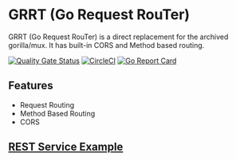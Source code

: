 # GRRT (Go Request RouTer)

GRRT (Go Request RouTer) is a direct replacement for the archived gorilla/mux.
It has built-in CORS and Method based routing.


[![Quality Gate Status](https://sonarcloud.io/api/project_badges/measure?project=GolangToolKits_grrt&metric=alert_status)](https://sonarcloud.io/dashboard?id=GolangToolKits_grrt)
[![CircleCI](https://circleci.com/gh/GolangToolKits/grrt.svg?style=svg)](https://circleci.com/gh/GolangToolKits/grrt)
[![Go Report Card](https://goreportcard.com/badge/github.com/GolangToolKits/grrt)](https://goreportcard.com/report/github.com/GolangToolKits/grrt)


## Features

- Request Routing
- Method Based Routing
- CORS

## [REST Service Example](https://github.com/GolangToolKits/grrtRouterWebSiteExample)